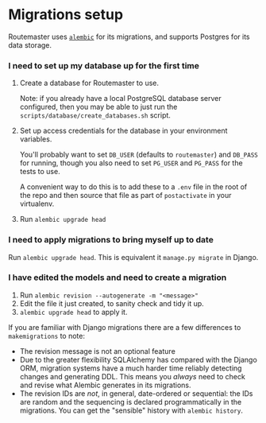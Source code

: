 # Migrations setup

Routemaster uses [`alembic`][alembic] for its migrations, and supports
Postgres for its data storage.


### I need to set up my database up for the first time

1. Create a database for Routemaster to use.

   Note: if you already have a local PostgreSQL database server configured,
   then you may be able to just run the `scripts/database/create_databases.sh`
   script.

2. Set up access credentials for the database in your environment variables.

    You'll probably want to set `DB_USER` (defaults to `routemaster`) and
    `DB_PASS` for running, though you also need to set `PG_USER` and `PG_PASS`
    for the tests to use.

    A convenient way to do this is to add these to a `.env` file in the root of
    the repo and then source that file as part of `postactivate` in your
    virtualenv.

3. Run `alembic upgrade head`


### I need to apply migrations to bring myself up to date

Run `alembic upgrade head`. This is equivalent it `manage.py migrate` in
Django.


### I have edited the models and need to create a migration

1. Run `alembic revision --autogenerate -m "<message>"`
2. Edit the file it just created, to sanity check and tidy it up.
3. `alembic upgrade head` to apply it.

If you are familiar with Django migrations there are a few differences to
`makemigrations` to note:

* The revision message is not an optional feature
* Due to the greater flexibility SQLAlchemy has compared with the
  Django ORM, migration systems have a much harder time reliably detecting
  changes and generating DDL. This means you _always_ need to check and revise
  what Alembic generates in its migrations.
* The revision IDs are _not_, in general, date-ordered or sequential: the IDs
  are random and the sequencing is declared programmatically in the migrations.
  You can get the "sensible" history with `alembic history`.

[alembic]: http://alembic.zzzcomputing.com/en/latest/
